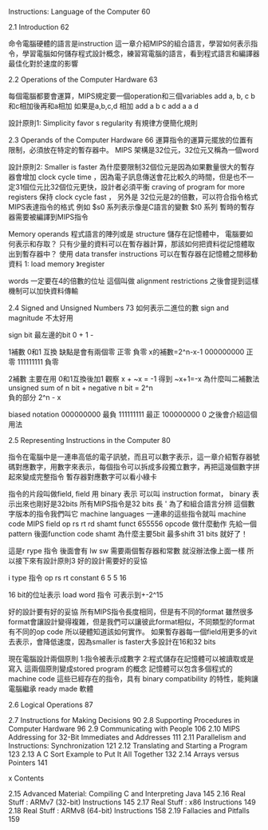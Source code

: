 
Instructions: Language of the Computer 60

2.1 Introduction 62

命令電腦硬體的語言是instruction
這一章介紹MIPS的組合語言，學習如何表示指令，學習電腦如何儲存程式設計概念，練習寫電腦的語言，看到程式語言和編譯器最佳化對於速度的影響


2.2 Operations of the Computer Hardware 63

每個電腦都要會運算，MIPS規定要一個operation和三個variables
add a, b, c
b和c相加後再和a相加
如果是a,b,c,d 相加
add a b c
add a a d

設計原則1: Simplicity favor s regularity 
有規律方便簡化規則







2.3 Operands of the Computer Hardware 66
運算指令的運算元擺放的位置有限制，必須放在特定的暫存器中。
MIPS 架構是32位元，32位元又稱為一個word

設計原則2: Smaller is faster
為什麼要限制32個位元是因為如果數量很大的暫存器會增加 clock cycle time ，因為電子訊息傳送會花比較久的時間，但是也不一定31個位元比32個位元更快，設計者必須平衡 craving of program for more registers 保持 clock cycle fast ， 另外是
32位元是2的倍數，可以符合指令格式
MIPS表達指令的格式
例如 $s0 系列表示像是C語言的變數
$t0 系列 暫時的暫存器需要被編譯到MIPS指令

Memory operands
程式語言的陣列或是 structure 儲存在記憶體中， 電腦要如何表示和存取？ 
只有少量的資料可以在暫存器計算，那該如何把資料從記憶體取出到暫存器中？
使用 data transfer instructions 
可以在暫存器在記憶體之間移動資料
1: load memory 》register 

words 一定要在4的倍數的位址 這個叫做 alignment restrictions 之後會提到這樣機制可以加快資料傳輸

 
2.4 Signed and Unsigned Numbers 73
如何表示二進位的數
sign and magnitude 不太好用

sign bit 最左邊的bit 0 + 1 -

1補數 0和1 互換
缺點是會有兩個零 正零 負零
x的補數=2^n-x-1
000000000 正零
111111111 負零


2補數 主要在用 0和1互換後加1
觀察 x + ~x = -1 得到 ~x+1=-x
為什麼叫二補數法
unsigned sum of n bit + negative n bit = 2^n  
負的部分  2^n - x


biased notation 
000000000 最負
111111111 最正
100000000 0
之後會介紹這個用法


2.5 Representing Instructions in the Computer 80

指令在電腦中是一連串高低的電子訊號，而且可以數字表示，這一章介紹暫存器號碼對應數字，用數字來表示，每個指令可以拆成多段獨立數字，再把這幾個數字拼起來變成完整指令
暫存器對應數字可以看小綠卡

指令的片段叫做field, field 用 binary 表示 可以叫 instruction format， binary 表示出來也剛好是32bits 所有MIPS指令是32  bits 長 ' 為了和組合語言分辨 這個數字版本的指令我們叫它 machine languages 一連串的這些指令就叫 machine code 
MIPS field
op rs rt rd shamt funct
655556
opcode 做什麼動作
先給一個pattern 後面function code 
shamt 為什麼主要5bit 最多shift 31 bits 就好了！ 



這是r rype 指令 後面會有 lw sw 需要兩個暫存器和常數 就沒辦法像上面一樣
所以接下來有設計原則3 好的設計需要好的妥協

i type 指令
op rs rt constant 
6 5 5 16

16 bit的位址表示 load word 指令
可表示到+-2^15 

好的設計要有好的妥協
所有MIPS指令長度相同，但是有不同的format
雖然很多format會讓設計變得複雜，但是我們可以讓彼此format相似，不同類型的format有不同的op code 所以硬體知道該如何實作。
如果暫存器每一個field用更多的vit去表示，會降低速度，因為smaller is faster大多設計在16和32 bits

現在電腦設計兩個原則
1:指令被表示成數字
2:程式儲存在記憶體可以被讀取或是寫入
這兩個原則變成stored program 的概念
記憶體可以包含多個程式的machine code
這些已經存在的指令，具有 binary compatibility 的特性，能夠讓電腦繼承 ready made  軟體

2.6 Logical Operations 87




2.7 Instructions for Making Decisions 90
2.8 Supporting Procedures in Computer Hardware 96
2.9 Communicating with People 106
2.10 MIPS Addressing for 32-Bit Immediates and Addresses 111
2.11 Parallelism and Instructions: Synchronization 121
2.12 Translating and Starting a Program 123
2.13 A C Sort Example to Put It All Together 132
2.14 Arrays versus Pointers 141

x Contents

2.15 Advanced Material: Compiling C and Interpreting Java 145
2.16 Real Stuff : ARMv7 (32-bit) Instructions 145
2.17 Real Stuff : x86 Instructions 149
2.18 Real Stuff : ARMv8 (64-bit) Instructions 158
2.19 Fallacies and Pitfalls 159
